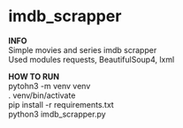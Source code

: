 # imdb_scrapper  
**INFO**  
Simple movies and series imdb scrapper  
Used modules requests, BeautifulSoup4, lxml
  
**HOW TO RUN**  
pytohn3 -m venv venv    
. venv/bin/activate    
pip install -r requirements.txt    
python3 imdb_scrapper.py    



